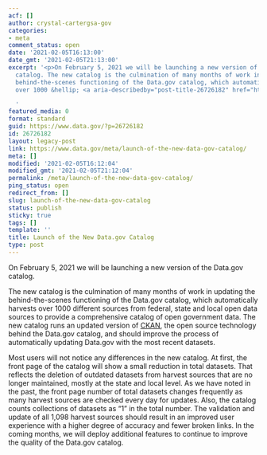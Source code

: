 ```yaml
---
acf: []
author: crystal-cartergsa-gov
categories:
- meta
comment_status: open
date: '2021-02-05T16:13:00'
date_gmt: '2021-02-05T21:13:00'
excerpt: '<p>On February 5, 2021 we will be launching a new version of the Data.gov
  catalog. The new catalog is the culmination of many months of work in updating the
  behind-the-scenes functioning of the Data.gov catalog, which automatically harvests
  over 1000 &hellip; <a aria-describedby="post-title-26726182" href="https://www.data.gov/meta/launch-of-the-new-data-gov-catalog/">Continued</a></p>

  '
featured_media: 0
format: standard
guid: https://www.data.gov/?p=26726182
id: 26726182
layout: legacy-post
link: https://www.data.gov/meta/launch-of-the-new-data-gov-catalog/
meta: []
modified: '2021-02-05T16:12:04'
modified_gmt: '2021-02-05T21:12:04'
permalink: /meta/launch-of-the-new-data-gov-catalog/
ping_status: open
redirect_from: []
slug: launch-of-the-new-data-gov-catalog
status: publish
sticky: true
tags: []
template: ''
title: Launch of the New Data.gov Catalog
type: post
---
```

On February 5, 2021 we will be launching a new version of the Data.gov catalog.


The new catalog is the culmination of many months of work in updating the behind-the-scenes functioning of the Data.gov catalog, which automatically harvests over 1000 different sources from federal, state and local open data sources to provide a comprehensive catalog of open government data. The new catalog runs an updated version of [CKAN](https://ckan.org/), the open source technology behind the Data.gov catalog, and should improve the process of automatically updating Data.gov with the most recent datasets.


Most users will not notice any differences in the new catalog. At first, the front page of the catalog will show a small reduction in total datasets. That reflects the deletion of outdated datasets from harvest sources that are no longer maintained, mostly at the state and local level. As we have noted in the past, the front page number of total datasets changes frequently as many harvest sources are checked every day for updates. Also, the catalog counts collections of datasets as “1” in the total number. The validation and update of all 1,098 harvest sources should result in an improved user experience with a higher degree of accuracy and fewer broken links. In the coming months, we will deploy additional features to continue to improve the quality of the Data.gov catalog.


